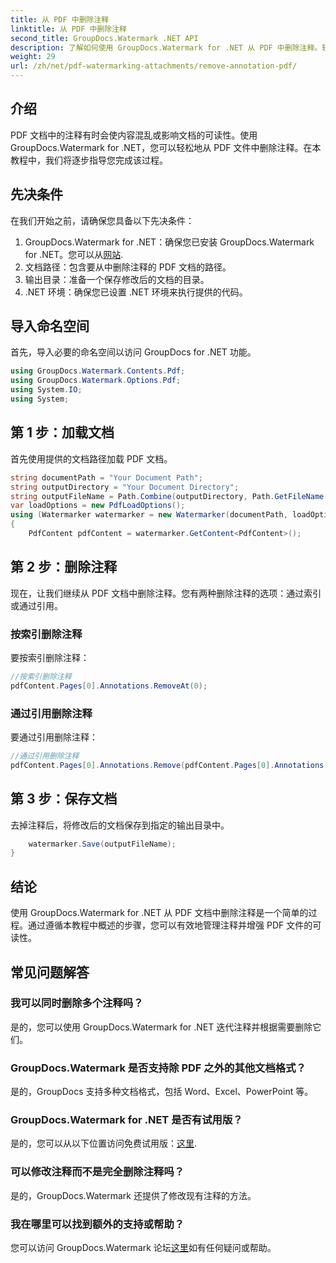 ```yaml
---
title: 从 PDF 中删除注释
linktitle: 从 PDF 中删除注释
second_title: GroupDocs.Watermark .NET API
description: 了解如何使用 GroupDocs.Watermark for .NET 从 PDF 中删除注释。轻松增强文档的可读性。
weight: 29
url: /zh/net/pdf-watermarking-attachments/remove-annotation-pdf/
---
```

## 介绍
PDF 文档中的注释有时会使内容混乱或影响文档的可读性。使用 GroupDocs.Watermark for .NET，您可以轻松地从 PDF 文件中删除注释。在本教程中，我们将逐步指导您完成该过程。
## 先决条件
在我们开始之前，请确保您具备以下先决条件：
1.  GroupDocs.Watermark for .NET：确保您已安装 GroupDocs.Watermark for .NET。您可以从[网站](https://releases.groupdocs.com/Watermark/net/).
2. 文档路径：包含要从中删除注释的 PDF 文档的路径。
3. 输出目录：准备一个保存修改后的文档的目录。
4. .NET 环境：确保您已设置 .NET 环境来执行提供的代码。

## 导入命名空间
首先，导入必要的命名空间以访问 GroupDocs for .NET 功能。
```csharp
using GroupDocs.Watermark.Contents.Pdf;
using GroupDocs.Watermark.Options.Pdf;
using System.IO;
using System;
```
## 第 1 步：加载文档
首先使用提供的文档路径加载 PDF 文档。
```csharp
string documentPath = "Your Document Path";
string outputDirectory = "Your Document Directory";
string outputFileName = Path.Combine(outputDirectory, Path.GetFileName(documentPath));
var loadOptions = new PdfLoadOptions();
using (Watermarker watermarker = new Watermarker(documentPath, loadOptions))
{
    PdfContent pdfContent = watermarker.GetContent<PdfContent>();
```
## 第 2 步：删除注释
现在，让我们继续从 PDF 文档中删除注释。您有两种删除注释的选项：通过索引或通过引用。
### 按索引删除注释
要按索引删除注释：
```csharp
//按索引删除注释
pdfContent.Pages[0].Annotations.RemoveAt(0);
```
### 通过引用删除注释
要通过引用删除注释：
```csharp
//通过引用删除注释
pdfContent.Pages[0].Annotations.Remove(pdfContent.Pages[0].Annotations[0]);
```
## 第 3 步：保存文档
去掉注释后，将修改后的文档保存到指定的输出目录中。
```csharp
    watermarker.Save(outputFileName);
}
```

## 结论
使用 GroupDocs.Watermark for .NET 从 PDF 文档中删除注释是一个简单的过程。通过遵循本教程中概述的步骤，您可以有效地管理注释并增强 PDF 文件的可读性。
## 常见问题解答
### 我可以同时删除多个注释吗？
是的，您可以使用 GroupDocs.Watermark for .NET 迭代注释并根据需要删除它们。
### GroupDocs.Watermark 是否支持除 PDF 之外的其他文档格式？
是的，GroupDocs 支持多种文档格式，包括 Word、Excel、PowerPoint 等。
### GroupDocs.Watermark for .NET 是否有试用版？
是的，您可以从以下位置访问免费试用版：[这里](https://releases.groupdocs.com/).
### 可以修改注释而不是完全删除注释吗？
是的，GroupDocs.Watermark 还提供了修改现有注释的方法。
### 我在哪里可以找到额外的支持或帮助？
您可以访问 GroupDocs.Watermark 论坛[这里](https://forum.groupdocs.com/c/watermark/19)如有任何疑问或帮助。